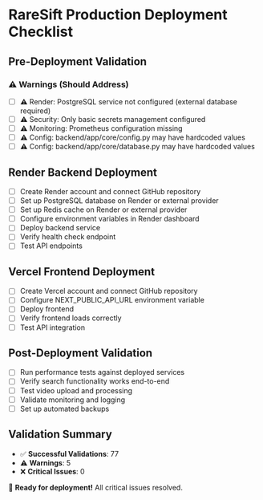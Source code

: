 # RareSift Production Deployment Checklist

## Pre-Deployment Validation
### ⚠️ Warnings (Should Address)
- [ ] ⚠️  Render: PostgreSQL service not configured (external database required)
- [ ] ⚠️  Security: Only basic secrets management configured
- [ ] ⚠️  Monitoring: Prometheus configuration missing
- [ ] ⚠️  Config: backend/app/core/config.py may have hardcoded values
- [ ] ⚠️  Config: backend/app/core/database.py may have hardcoded values

## Render Backend Deployment
- [ ] Create Render account and connect GitHub repository
- [ ] Set up PostgreSQL database on Render or external provider
- [ ] Set up Redis cache on Render or external provider
- [ ] Configure environment variables in Render dashboard
- [ ] Deploy backend service
- [ ] Verify health check endpoint
- [ ] Test API endpoints

## Vercel Frontend Deployment
- [ ] Create Vercel account and connect GitHub repository
- [ ] Configure NEXT_PUBLIC_API_URL environment variable
- [ ] Deploy frontend
- [ ] Verify frontend loads correctly
- [ ] Test API integration

## Post-Deployment Validation
- [ ] Run performance tests against deployed services
- [ ] Verify search functionality works end-to-end
- [ ] Test video upload and processing
- [ ] Validate monitoring and logging
- [ ] Set up automated backups

## Validation Summary
- ✅ **Successful Validations**: 77
- ⚠️ **Warnings**: 5
- ❌ **Critical Issues**: 0

🎉 **Ready for deployment!** All critical issues resolved.